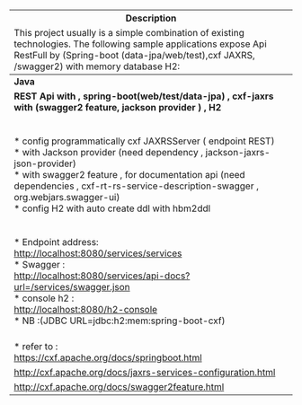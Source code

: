<table>
<thead>
<tr>
<th align="center">Description</th>
</tr>
<br></br>
<tr><td align="left">This project usually is a simple combination of existing technologies. The following sample applications expose Api RestFull by (Spring-boot (data-jpa/web/test),cxf JAXRS, /swagger2) with memory database H2:</td>
</tr>
</thead>
<tbody>
<tr>
<td colspan="2"><strong>Java</strong></td>
</tr>
<br></br>
<tr>
<td><b>REST Api with , spring-boot(web/test/data-jpa) , cxf-jaxrs with (swagger2 feature, jackson provider ) , H2 </b>
<br></br>
 <br>* config programmatically cxf JAXRSServer ( endpoint REST) 
 <br>* with Jackson provider (need dependency , jackson-jaxrs-json-provider)
 <br>* with swagger2 feature , for documentation api (need dependencies , cxf-rt-rs-service-description-swagger , org.webjars.swagger-ui)
 <br>* config H2 with auto create ddl with hbm2ddl 
 <br></br>
 <br>* Endpoint address:</br>
  <a href=" http://localhost:8080/services/services"> http://localhost:8080/services/services</a>  
 <br>* Swagger :</br>
  <a href="http://localhost:8080/services/api-docs?url=/services/swagger.json">  http://localhost:8080/services/api-docs?url=/services/swagger.json</a>
 <br>* console h2 :</br>
   <a href="http://localhost:8080/h2-console">http://localhost:8080/h2-console </a> 
    <br>* NB :(JDBC URL=jdbc:h2:mem:spring-boot-cxf)</br>
</td>
</tr>

<tr>
<td><br>* refer to :</br>
 <a href="https://cxf.apache.org/docs/springboot.html">https://cxf.apache.org/docs/springboot.html</a></td>  
</tr>
<tr>
<td><a href="https://cxf.apache.org/docs/springboot.html">http://cxf.apache.org/docs/jaxrs-services-configuration.html</a></td>  
</tr>
<tr>
<td><a href="https://cxf.apache.org/docs/springboot.html">http://cxf.apache.org/docs/swagger2feature.html</a></td>  
</tr>

</tbody>
</table>